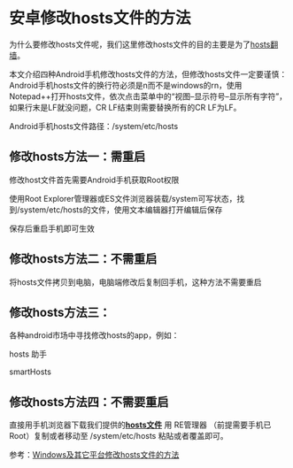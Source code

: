 # 安卓修改hosts文件的方法

为什么要修改hosts文件呢，我们这里修改hosts文件的目的主要是为了<a href="https://github.com/bannedbook/fanqiang/wiki/hosts%E7%BF%BB%E5%A2%99">hosts翻墙</a>。

本文介绍四种Android手机修改hosts文件的方法，但修改hosts文件一定要谨慎：Android手机hosts文件的换行符必须是n而不是windows的rn，使用Notepad++打开hosts文件，依次点击菜单中的“视图–显示符号–显示所有字符”，如果行末是LF就没问题，CR LF结束则需要替换所有的CR LF为LF。

Android手机hosts文件路径：/system/etc/hosts

<h2>修改hosts方法一：需重启</h2>

修改host文件首先需要Android手机获取Root权限

使用Root Explorer管理器或ES文件浏览器装载/system可写状态，找到/system/etc/hosts的文件，使用文本编辑器打开编辑后保存

保存后重启手机即可生效

<h2>修改hosts方法二：不需重启</h2>

将hosts文件拷贝到电脑，电脑端修改后复制回手机，这种方法不需要重启

<h2>修改hosts方法三：</h2>

各种android市场中寻找修改hosts的app，例如：

hosts 助手

smartHosts

<h2>修改hosts方法四：不需要重启</h2>

直接用手机浏览器下载我们提供的<strong><a href="https://raw.githubusercontent.com/kgfw/fg/master/hosts/hosts.zip">hosts文件</a></strong>
用 RE管理器 （前提需要手机已Root）复制或者移动至 /system/etc/hosts 粘貼或者覆盖即可。

参考：<a href="https://github.com/bannedbook/fanqiang/blob/master/unlockurl/hostsmodify.md">Windows及其它平台修改hosts文件的方法</a>
